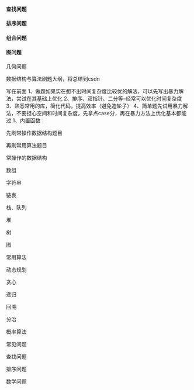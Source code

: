 

#### 查找问题

#### 排序问题

#### 组合问题

#### 图问题

几何问题



数据结构与算法刷题大纲，将总结到csdn



写在前面
1、做题如果实在想不出时间复杂度比较优的解法，可以先写出暴力解法，尝试在其基础上优化
2、排序、双指针、二分等–经常可以优化时间复杂度
3、熟悉常用的库，简化代码，提高效率（避免造轮子）
4、简单题先试用暴力解法，不要担心空间和时间复杂度，先拿点case分，再在暴力方法上优化基本都能过
1、内置函数：











先刷常操作数据结构题目

再刷常用算法题目





常操作的数据结构

数组

字符串

链表

栈、队列

堆

树

图



常用算法

动态规划

贪心

递归

回溯

分治

概率算法



常见问题

查找问题

排序问题

数学问题